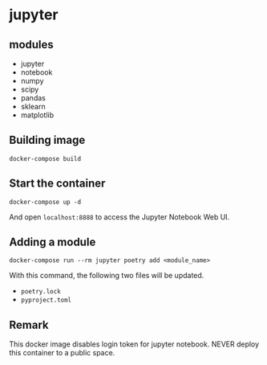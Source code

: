 # jupyter

## modules

- jupyter
- notebook
- numpy
- scipy
- pandas
- sklearn
- matplotlib

## Building image

```
docker-compose build
```

## Start the container

```
docker-compose up -d
```

And open `localhost:8888` to access the Jupyter Notebook Web UI.

## Adding a module

```
docker-compose run --rm jupyter poetry add <module_name>
```

With this command, the following two files will be updated.

- `poetry.lock`
- `pyproject.toml`

## Remark

This docker image disables login token for jupyter notebook.
NEVER deploy this container to a public space.
